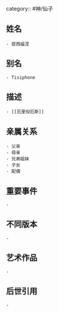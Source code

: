 category:: #神/仙子
## 姓名
	- 提西福涅
## 别名
	- Tisiphone
## 描述
	- [[厄里倪厄斯]]
## 亲属关系
	- 父亲
	- 母亲
	- 兄弟姐妹
	- 子女
	- 配偶
## 重要事件
	-
## 不同版本
	-
## 艺术作品
	-
## 后世引用
	-
